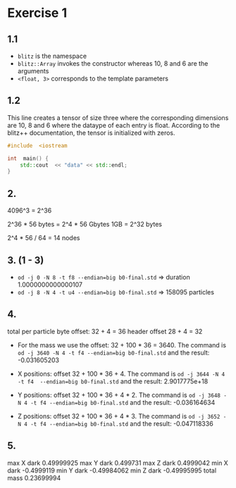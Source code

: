 # Exercise 1


## 1.1 

- ``blitz`` is the namespace
- ``blitz::Array`` invokes the constructor whereas 10, 8 and 6 are the arguments
- ``<float, 3>`` corresponds to the template parameters

## 1.2

This line creates a tensor of size three where the corresponding dimensions are 10, 8 and 6 where the dataype of each entry is float. According to the blitz++ documentation, the tensor is initialized with zeros.

```cpp
#include  <iostream 

int  main() {
    std::cout  << "data" << std::endl;
}
```

## 2.



4096^3 = 2^36 

2^36 * 56 bytes = 2^4 * 56 Gbytes
1GB = 2^32 bytes

2^4 * 56 / 64 = 14 nodes

## 3. (1 - 3)

- ``od -j 0 -N 8 -t f8 --endian=big b0-final.std`` => duration 1.0000000000000107
- ``od -j 8 -N 4 -t u4 --endian=big b0-final.std`` => 158095 particles

## 4. 

total per particle byte offset: 32 + 4 = 36
header offset 28 + 4 = 32

- For the mass we use the offset: 32 + 100 * 36 = 3640. The command is `` od -j 3640 -N 4 -t f4 --endian=big b0-final.std `` and the result: -0.031605203

- X positions: offset 32 + 100 * 36 + 4. The command is `` od -j 3644 -N 4 -t f4  --endian=big b0-final.std `` and the result: 2.9017775e+18

- Y positions: offset 32 + 100 * 36 + 4 * 2. The command is `` od -j 3648 -N 4 -t f4 --endian=big b0-final.std `` and the result: -0.036164634

- Z positions: offset 32 + 100 * 36 + 4 * 3. The command is `` od -j 3652 -N 4 -t f4 --endian=big b0-final.std `` and the result: -0.047118336

## 5.


max X dark 0.49999925
max Y dark 0.499731
max Z dark 0.4999042
min X dark -0.4999119
min Y dark -0.49984062
min Z dark -0.49995995
total mass 0.23699994

